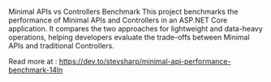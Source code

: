 Minimal APIs vs Controllers Benchmark
This project benchmarks the performance of Minimal APIs and Controllers in an ASP.NET Core application. It compares the two approaches for lightweight and data-heavy operations, 
helping developers evaluate the trade-offs between Minimal APIs and traditional Controllers.

Read more at :
https://dev.to/stevsharp/minimal-api-performance-benchmark-14ln
